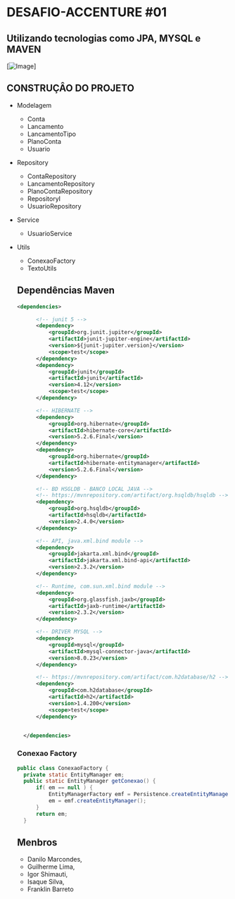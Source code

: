 # DESAFIO-ACCENTURE #01

## Utilizando tecnologias como JPA, MYSQL e MAVEN

[![Image](https://www.google.com/search?q=imagen+java&sxsrf=ALeKk01jdHjQM9nBLZ1_Irs9-IKH0H--uQ:1611708399421&source=lnms&tbm=isch&sa=X&ved=2ahUKEwid0IPV8bruAhWJD7kGHQJaD-0Q_AUoAXoECBQQAw&biw=958&bih=967#imgrc=2zT_F-n1TGaAsM "Imagem JAVA")]

## CONSTRUÇÂO DO PROJETO

- Modelagem
  - Conta
  - Lancamento
  - LancamentoTipo
  - PlanoConta
  - Usuario
- Repository
  - ContaRepository
  - LancamentoRepository
  - PlanoContaRepository
  - RepositoryI
  - UsuarioRepository
- Service
  - UsuarioService
- Utils
  - ConexaoFactory
  - TextoUtils
  
  
  ## Dependências Maven
  
  ```xml
  <dependencies>

		<!-- junit 5 -->
		<dependency>
			<groupId>org.junit.jupiter</groupId>
			<artifactId>junit-jupiter-engine</artifactId>
			<version>${junit-jupiter.version}</version>
			<scope>test</scope>
		</dependency>
		<dependency>
			<groupId>junit</groupId>
			<artifactId>junit</artifactId>
			<version>4.12</version>
			<scope>test</scope>
		</dependency>

		<!-- HIBERNATE -->
		<dependency>
			<groupId>org.hibernate</groupId>
			<artifactId>hibernate-core</artifactId>
			<version>5.2.6.Final</version>
		</dependency>
		<dependency>
			<groupId>org.hibernate</groupId>
			<artifactId>hibernate-entitymanager</artifactId>
			<version>5.2.6.Final</version>
		</dependency>

		<!-- BD HSGLDB - BANCO LOCAL JAVA -->
		<!-- https://mvnrepository.com/artifact/org.hsqldb/hsqldb -->
		<dependency>
			<groupId>org.hsqldb</groupId>
			<artifactId>hsqldb</artifactId>
			<version>2.4.0</version>
		</dependency>

		<!-- API, java.xml.bind module -->
		<dependency>
			<groupId>jakarta.xml.bind</groupId>
			<artifactId>jakarta.xml.bind-api</artifactId>
			<version>2.3.2</version>
		</dependency>

		<!-- Runtime, com.sun.xml.bind module -->
		<dependency>
			<groupId>org.glassfish.jaxb</groupId>
			<artifactId>jaxb-runtime</artifactId>
			<version>2.3.2</version>
		</dependency>

		<!-- DRIVER MYSQL -->
		<dependency>
			<groupId>mysql</groupId>
			<artifactId>mysql-connector-java</artifactId>
			<version>8.0.23</version>
		</dependency>

		<!-- https://mvnrepository.com/artifact/com.h2database/h2 -->
		<dependency>
			<groupId>com.h2database</groupId>
			<artifactId>h2</artifactId>
			<version>1.4.200</version>
			<scope>test</scope>
		</dependency>


	</dependencies>
  ```
  
  ### Conexao Factory
  ```java
  public class ConexaoFactory {
    private static EntityManager em;
    public static EntityManager getConexao() {
        if( em == null ) {
            EntityManagerFactory emf = Persistence.createEntityManagerFactory("MY_PU");
            em = emf.createEntityManager();
        }
        return em;
    }
    ```
    
    
  ## Menbros
  
  - Danilo Marcondes,
  - Guilherme Lima,
  - Igor Shimauti, 
  - Isaque Silva, 
  - Franklin Barreto
  
  
  
